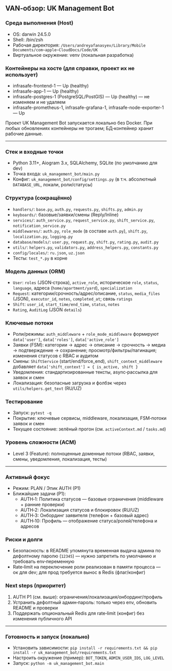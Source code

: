 ## VAN‑обзор: UK Management Bot

### Среда выполнения (Host)
- OS: darwin 24.5.0
- Shell: /bin/zsh
- Рабочая директория: `/Users/andreyafanasyev/Library/Mobile Documents/com~apple~CloudDocs/Code/UK`
- Виртуальное окружение: venv (локальная разработка)

### Контейнеры на хосте (для справки, проект их не использует)
- infrasafe-frontend-1 — Up (healthy)
- infrasafe-app-1 — Up (healthy)
- infrasafe-postgres-1 (PostgreSQL/PostGIS) — Up (healthy) — не изменяем и не удаляем
- infrasafe-prometheus-1, infrasafe-grafana-1, infrasafe-node-exporter-1 — Up

Проект UK Management Bot запускается локально без Docker. При любых обновлениях контейнеры не трогаем; БД‑контейнер хранит рабочие данные.

---

### Стек и входные точки
- Python 3.11+, Aiogram 3.x, SQLAlchemy, SQLite (по умолчанию для dev)
- Точка входа: `uk_management_bot/main.py`
- Конфиг: `uk_management_bot/config/settings.py` (в т.ч. абсолютный `DATABASE_URL`, локали, роли/статусы)

### Структура (сокращённо)
- `handlers/`: `base.py`, `auth.py`, `requests.py`, `shifts.py`, `admin.py`
- `keyboards/`: базовые/заявки/смены (Reply/Inline)
- `services/`: `auth_service.py`, `request_service.py`, `shift_service.py`, `notification_service.py`
- `middlewares/`: `auth.py`, `role_mode` (в составе `auth.py`), `shift.py`, `localization.py`, `logging.py`
- `database/models/`: `user.py`, `request.py`, `shift.py`, `rating.py`, `audit.py`
- `utils/`: `helpers.py`, `validators.py`, `address_helpers.py`, `constants.py`
- `config/locales/`: `ru.json`, `uz.json`
- Тесты: `test_*.py` в корне

### Модель данных (ORM)
- `User`: `roles` (JSON‑строка), `active_role`, историческое `role`, `status`, `language`, адреса (`home/apartment/yard`), `specialization`
- `Request`: категории/срочность/адрес/описание, `status`, `media_files` (JSON), `executor_id`, `notes`, `completed_at`; связь `ratings`
- `Shift`: `user_id`, `start_time/end_time`, `status`, `notes`
- `Rating`, `AuditLog` (JSON `details`)

### Ключевые потоки
- Роли/режимы: `auth_middleware` + `role_mode_middleware` формируют `data['user']`, `data['roles']`, `data['active_role']`
- Заявки (FSM): категории → адрес → описание → срочность → медиа → подтверждение → сохранение; просмотр/фильтры/пагинация; изменения статусов с RBAC и аудитом
- Смены: `ShiftService` (start/end/force_end), `shift_context_middleware` добавляет `data['shift_context'] = { is_active, shift }`
- Уведомления: стандартизированные тексты, async‑рассылка для заявок и смен
- Локализация: безопасные загрузка и фолбэк через `utils/helpers.get_text` (RU/UZ)

### Тестирование
- Запуск: `pytest -q`
- Покрытие: ключевые сервисы, middleware, локализация, FSM‑потоки заявок и смен
- Текущее состояние: зелёный прогон (см. `activeContext.md` / `tasks.md`)

### Уровень сложности (ACM)
- Level 3 (Feature): полноценные доменные потоки (RBAC, заявки, смены, уведомления, локализация, тесты)

---

### Активный фокус
- Режим: PLAN / Эпик AUTH (P1)
- Ближайшие задачи (P1):
  - AUTH‑1: Политика статусов — базовые ограничения (middleware + ранние проверки)
  - AUTH‑2: Локализация статусов и блокировок (RU/UZ)
  - AUTH‑3: Онбординг заявителя (телефон + базовый адрес)
  - AUTH‑10: Профиль — отображение статуса/ролей/телефона и адресов

### Риски и долги
- Безопасность: в README упомянута временная выдача админа по дефолтному паролю (`12345`) — нужно запретить по умолчанию и требовать env‑переменную
- Rate‑limit на переключение роли реализован в памяти процесса — ок для dev; для прод требуется вынос в Redis (флаг/конфиг)

### Next steps (приоритет)
1) AUTH P1 (см. выше): ограничения/локализация/онбординг/профиль
2) Устранить дефолтный админ‑пароль: только через env, обновить README и проверки
3) Поддержать опциональный Redis для rate‑limit (конфиг) без изменения публичного API

---

### Готовность и запуск (локально)
- Установить зависимости: `pip install -r requirements.txt && pip install -r uk_management_bot/requirements.txt`
- Настроить окружение (пример): `BOT_TOKEN`, `ADMIN_USER_IDS`, `LOG_LEVEL`
- Запуск: `python -m uk_management_bot.main`


